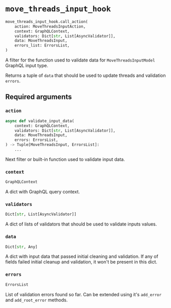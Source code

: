 # `move_threads_input_hook`

```python
move_threads_input_hook.call_action(
    action: MoveThreadsInputAction,
    context: GraphQLContext,
    validators: Dict[str, List[AsyncValidator]],
    data: MoveThreadsInput,
    errors_list: ErrorsList,
)
```

A filter for the function used to validate data for `MoveThreadsInputModel` GraphQL input type.

Returns a tuple of `data` that should be used to update threads and validation `errors`.


## Required arguments

### `action`

```python
async def validate_input_data(
    context: GraphQLContext,
    validators: Dict[str, List[AsyncValidator]],
    data: MoveThreadsInput,
    errors: ErrorsList,
) -> Tuple[MoveThreadsInput, ErrorsList]:
    ...
```

Next filter or built-in function used to validate input data.


### `context`

```python
GraphQLContext
```

A dict with GraphQL query context.


### `validators`

```python
Dict[str, List[AsyncValidator]]
```

A dict of lists of validators that should be used to validate inputs values.


### `data`

```python
Dict[str, Any]
```

A dict with input data that passed initial cleaning and validation. If any of fields failed initial cleanup and validation, it won't be present in this dict.


### `errors`

```python
ErrorsList
```

List of validation errors found so far. Can be extended using it's `add_error` and `add_root_error` methods.